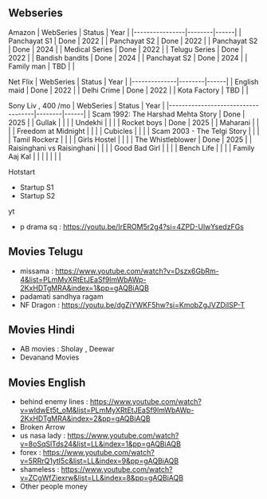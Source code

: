 ## Webseries
Amazon
| WebSeries      | Status | Year |
|----------------|--------|------|
| Panchayat S1   | Done   | 2022 |
| Panchayat S2   | Done   | 2022 |
| Panchayat S2   | Done   | 2024 |
| Medical Series | Done   | 2022 |
| Telugu Series  | Done   | 2022 |
| Bandish bandits  | Done   | 2024 |
| Panchayat S2   | Done   | 2024 |
| Family man     | TBD    |      |


Net Flix
| WebSeries    | Status | Year |
|--------------|--------|------|
| English maid | Done   | 2022 |
| Delhi Crime  | Done   | 2022 |
| Kota Factory | TBD    |      |


Sony Liv , 400 /mo
| WebSeries                          | Status | Year |
|------------------------------------|--------|------|
| Scam 1992: The Harshad Mehta Story | Done   | 2025 |
| Gullak                             |        |      |
| Undekhi                            |        |      |
| Rocket boys                        | Done   | 2025 |
| Maharani                           |        |      |
| Freedom at Midnight                |        |      |
| Cubicles                           |        |      |
| Scam 2003 - The Telgi Story        |        |      |
| Tamil Rockerz                      |        |      |
| Girls Hostel                       |        |      |
| The Whistleblower                  | Done   | 2025 |
| Raisinghani vs Raisinghani         |        |      |
| Good Bad Girl                      |        |      |
| Bench Life                         |        |      |
| Family Aaj Kal                     |        |      |
|                                    |        |      |

Hotstart
* Startup S1
* Startup S2

yt 
* p drama sq : https://youtu.be/IrEROM5r2g4?si=4ZPD-UlwYsedzFGs


## Movies Telugu
* missama : https://www.youtube.com/watch?v=Dszx6GbRm-4&list=PLmMyXRtEtJEaSf9lmWbAWp-2KxHDTgMRA&index=1&pp=gAQBiAQB
* padamati sandhya ragam 
* NF Dragon : https://youtu.be/dgZiYWKF5hw?si=KmobZgJVZDiISP-T

## Movies Hindi
* AB movies : Sholay , Deewar 
* Devanand Movies

## Movies English
* behind enemy lines : https://www.youtube.com/watch?v=wldwEt5t_oM&list=PLmMyXRtEtJEaSf9lmWbAWp-2KxHDTgMRA&index=2&pp=gAQBiAQB
* Broken Arrow
* us nasa lady : https://www.youtube.com/watch?v=8oSqSlTds24&list=LL&index=1&pp=gAQBiAQB
* forex : https://www.youtube.com/watch?v=5RRrQ1ytI5c&list=LL&index=9&pp=gAQBiAQB
* shameless : https://www.youtube.com/watch?v=ZCgWfZiexrw&list=LL&index=8&pp=gAQBiAQB
* Other people money
